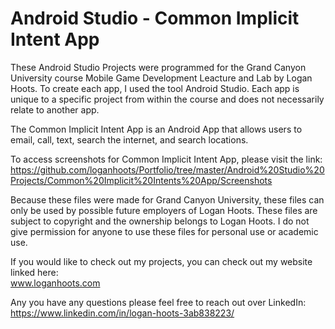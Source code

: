 # Android Studio - Common Implicit Intent App #

These Android Studio Projects were programmed for the Grand Canyon University course Mobile Game Development Leacture and Lab by Logan Hoots. To create each app, I used the tool Android Studio. Each app is unique to a specific project from within the course and does not necessarily relate to another app.

The Common Implicit Intent App is an Android App that allows users to email, call, text, search the internet, and search locations.

To access screenshots for Common Implicit Intent App, please visit the link:\
 https://github.com/loganhoots/Portfolio/tree/master/Android%20Studio%20Projects/Common%20Implicit%20Intents%20App/Screenshots

Because these files were made for Grand Canyon University, these files can only be used by possible future employers of Logan Hoots. These files are subject to copyright and the ownership belongs to Logan Hoots. I do not give permission for anyone to use these files for personal use or academic use.

If you would like to check out my projects, you can check out my website linked here:\
 www.loganhoots.com

Any you have any questions please feel free to reach out over LinkedIn:\
  https://www.linkedin.com/in/logan-hoots-3ab838223/